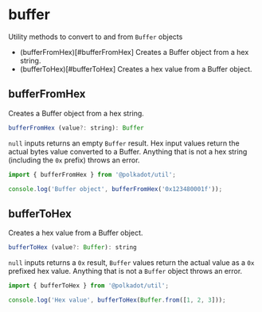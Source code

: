 # buffer

Utility methods to convert to and from `Buffer` objects 

- (bufferFromHex)[#bufferFromHex] Creates a Buffer object from a hex string.
- (bufferToHex)[#bufferToHex] Creates a hex value from a Buffer object.

## bufferFromHex

Creates a Buffer object from a hex string.

```js
bufferFromHex (value?: string): Buffer
```


`null` inputs returns an empty `Buffer` result. Hex input values return the actual bytes value converted to a Buffer. Anything that is not a hex string (including the `0x` prefix) throws an error.

```js
import { bufferFromHex } from '@polkadot/util';

console.log('Buffer object', bufferFromHex('0x123480001f'));
```

## bufferToHex

Creates a hex value from a Buffer object.

```js
bufferToHex (value?: Buffer): string
```


`null` inputs returns a `0x` result, `Buffer` values return the actual value as a `0x` prefixed hex value. Anything that is not a `Buffer` object throws an error.

```js
import { bufferToHex } from '@polkadot/util';

console.log('Hex value', bufferToHex(Buffer.from([1, 2, 3]));
```